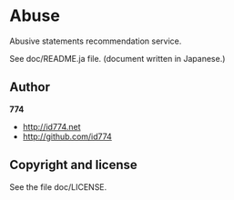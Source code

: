 Abuse
=====

Abusive statements recommendation service.

See doc/README.ja file.
(document written in Japanese.)


Author
------

**774**

+ http://id774.net
+ http://github.com/id774


Copyright and license
---------------------

See the file doc/LICENSE.

